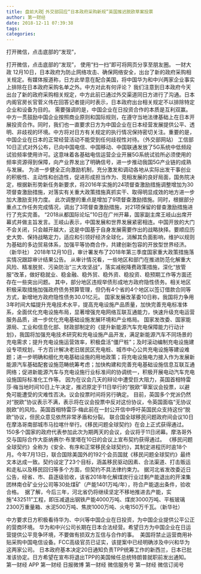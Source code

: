 ```yaml
---
title: 盘前大政▏外交部回应“日本政府采购新规”英国推迟脱欧草案投票
author: 第一财经
date: 2018-12-11 07:39:38
tags: 
categories: 
---
```

打开微信，点击底部的“发现”，
<!-- more -->
打开微信，点击底部的“发现”，
使用“扫一扫”即可将网页分享至朋友圈。
一财大政
12月10日，日本政府为防止网络攻击、确保网络安全，出台了新的政府采购相关规定。有媒体报道称，日方此举意在配合美国，将中国华为和中兴两家企业事实上排除在日本政府采购名单之外。中方对此有何评论？
我们注意到日本政府今天出台了新的政府采购相关规定，中方此前已通过外交渠道同日方进行了沟通。日本内阁官房长官菅义伟在回答记者提问时表示，日本政府出台相关规定不以排除特定企业和设备为目的。
需要强调的是，中国企业在日投资合作的本质是互利双赢。中方一贯鼓励中国企业按照商业原则和国际规则，在遵守当地法律基础上在日本开展投资合作。同时，我们也一直要求日方为中国企业在日本经营发展提供公平、透明、非歧视的环境。中方将对日方有关规定的执行情况保持密切关注。重要的是，中国企业在日本的正常经营活动不能受到任何歧视性对待。（外交部网站）
工信部10日正式对外公布，已向中国电信、中国移动、中国联通发放了5G系统中低频段试验频率使用许可。这意味着各基础电信运营企业开展5G系统试验所必须使用的频率资源得到保障，向产业界发出了明确信号，进一步推动我国5G产业链的成熟与发展。
为进一步健全正向激励机制，充分激发和调动各地从实际出发干事创业的积极性、主动性和创造性，促进形成担当作为、竞相发展的良好局面，国务院决定，根据新形势新任务新要求，将2016年实施的24项督查激励措施调整增加为30项督查激励措施，对落实有关重大政策措施真抓实干、取得明显成效的地方进一步加大激励支持力度。
此次调整的重点是增加了9项督查激励措施。同时，根据部分重点工作任务完成情况，调出了3项督查激励措施，对21项保留的督查激励措施进行了充实完善。
“2018从都国际论坛”10日在广州开幕，国家副主席王岐山出席开幕式并做主旨发言。王岐山表示，中国发展和世界发展紧密相连。中国开放的大门不会关闭，只会越开越大，这是中国基于自身发展需要作出的战略抉择。要顺应历史大势、保持战略定力，适应和引领好经济全球化，消解其负面影响，维护以规则为基础的多边贸易体系，加强平等协商合作，共建创新包容的开放型世界经济。（新华社）
2018年12月10日，审计署发布了2018年第三季度国家重大政策措施落实情况跟踪审计结果公告。
从审计情况看，一些地区和部门在推进防范化解重大风险、精准脱贫、污染防治“三大攻坚战”，落实减税降费政策措施，深化“放管服”改革，做好稳就业、稳金融、稳外贸、稳外资、稳投资、稳预期工作等方面还存在一些突出问题。
其中，部分地区违规举债形成地方政府隐性债务。相关地区积极采取措施加强政府债务预算管理，但仍有4个省的4个地区以签订借款合同等方式，新增地方政府隐性债务30.01亿元。
国家发展改革委10日称，我国将力争用3年时间大幅提升充电技术水平，提高充电设施产品质量，加快完善充电标准体系，全面优化充电设施布局，显著增强充电网络互联互通能力，快速升级充电运营服务品质，进一步优化充电基础设施发展环境和产业格局。
国家发改委、国家能源局、工业和信息化部、财政部制定的《提升新能源汽车充电保障能力行动计划》，我国将加强充电技术研究和充电设施产品开发，满足新能源汽车不同场景的充电需求；提升充电设施运营效率，积极盘活“僵尸桩”；及时滚动编制充电设施建设专项规划，千方百计解决老旧居民区充电桩、城市中心公共充电设施等建设难题；进一步明确和细化充电基础设施的用地政策；将充电设施电力接入作为发展新能源汽车基础配套设施范畴统筹考虑；加快构建和完善充电基础设施信息互联互通网络；促进新能源汽车与充电设施行业标准间的协调统一，积极开展电动汽车充电设施国际标准化工作等。
因为在议会几天的辩论中遭受巨大阻力，英国首相特雷莎·梅当地时间10日上午决定，推迟原定于11日举行的“脱欧”草案议会投票，以避免可能遭受的灾难性否决。议会投票时间将另行确定。
目前，英国多个党派仍然对“脱欧”协议表示不满，表示将在议会投票中反对这份协议，令英国面临“无协议脱欧”的风险。英国首相特雷莎·梅此前在一封公开信中呼吁英国民众支持这份“脱欧”协议，但民众意见依然非常矛盾和分裂。
联合国全球移民问题政府间会议10日在摩洛哥南部城市马拉喀什举行。《移民问题全球契约》在会上正式获得通过。
150多个国家的政府代表参加此次为期两天的会议，会议将于11日闭幕。摩洛哥外交与国际合作大臣纳赛尔·布里塔在10日的会议上宣布契约获得通过。
《移民问题全球契约》全称为《安全、有序和正常移民全球契约》，其制定进程历时逾18个月。今年7月13日，联合国除美国外的192个会员国就《移民问题全球契约》最终文本达成一致。契约设定了23个目标，涵盖移民驱动因素、合法渠道、打击贩运和走私以及移民回归等多个方面，但契约不具法律约束力。
据河北省发改委近日公告，经省、市、县逐级验收，该省2018年化解煤炭行业过剩产能退出的开滦集团林南仓矿业分公司等30处煤矿（产能1401万吨/年），符合产能退出条件，验收合格。 
据了解，今后三年，河北省仍将继续坚定不移地推进去产能，实施“432511”工程，即压减退出钢铁产能4000万吨、煤炭3000万吨、平板玻璃2300万重量箱、水泥500万吨、焦炭1000万吨、火电150万千瓦。（新华社）
 
 
 
中方要求日方积极看待华为、中兴等中国企业在日投资，为中国企业提供公平公正的营商环境。
华为和中兴公司长期在日本合法经营。希望日方为中国企业在日运营提供公平竞争环境，不要做有损双方互信与合作的事。
 美国将禁止运营商用补贴采购中国电信设备。FCC高级官员已证实，该提案中已经明确涉及中兴和华为这两家公司。
日本政府基本决定20日通知负责TPP统筹工作的新西兰，日本已批准该协定。日方希望在宣布将退出TPP的美国候任总统特朗普就职前发出通知。
第一财经
APP
第一财经
日报微博
第一财经
微信服务号
第一财经
微信订阅号
